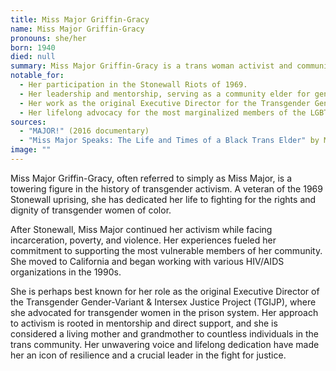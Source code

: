 ```yaml
---
title: Miss Major Griffin-Gracy
name: Miss Major Griffin-Gracy
pronouns: she/her
born: 1940
died: null
summary: Miss Major Griffin-Gracy is a trans woman activist and community leader for transgender rights, with a particular focus on women of color. She is a veteran of the Stonewall Riots and a former sex worker who has been advocating for her community for over 40 years.
notable_for:
  - Her participation in the Stonewall Riots of 1969.
  - Her leadership and mentorship, serving as a community elder for generations of transgender people.
  - Her work as the original Executive Director for the Transgender Gender-Variant & Intersex Justice Project (TGIJP), which advocates for incarcerated trans women.
  - Her lifelong advocacy for the most marginalized members of the LGBTQ+ community, including those who are incarcerated or involved in sex work.
sources:
  - "MAJOR!" (2016 documentary)
  - "Miss Major Speaks: The Life and Times of a Black Trans Elder" by Miss Major Griffin-Gracy and Toshio Meronek
image: ""
---
```


Miss Major Griffin-Gracy, often referred to simply as Miss Major, is a towering figure in the history of transgender activism. A veteran of the 1969 Stonewall uprising, she has dedicated her life to fighting for the rights and dignity of transgender women of color.

After Stonewall, Miss Major continued her activism while facing incarceration, poverty, and violence. Her experiences fueled her commitment to supporting the most vulnerable members of her community. She moved to California and began working with various HIV/AIDS organizations in the 1990s.

She is perhaps best known for her role as the original Executive Director of the Transgender Gender-Variant & Intersex Justice Project (TGIJP), where she advocated for transgender women in the prison system. Her approach to activism is rooted in mentorship and direct support, and she is considered a living mother and grandmother to countless individuals in the trans community. Her unwavering voice and lifelong dedication have made her an icon of resilience and a crucial leader in the fight for justice.
